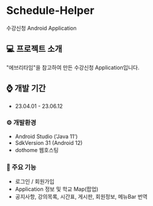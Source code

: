 # Schedule-Helper
수강신청 Android Application

## 💻 프로젝트 소개
"에브리타임"을 참고하여 만든 수강신청 Application입니다.

## ⌚ 개발 기간
- 23.04.01 - 23.06.12

### ⚙️ 개발환경
- Android Studio ('Java 11')
- SdkVersion 31 (Android 12)
- dothome 웹호스팅

### 📲 주요 기능
- 로그인 / 회원가입
- Application 정보 및 학교 Map(팝업)
- 공지사항, 강의목록, 시간표, 게시판, 회원정보, 메뉴Bar 번역
